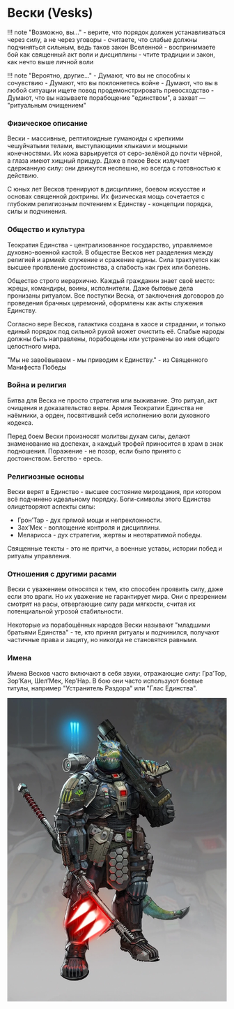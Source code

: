 # Вески (Vesks)

!!! note "Возможно, вы..."
    - верите, что порядок должен устанавливаться через силу, а не через уговоры
    - считаете, что слабые должны подчиняться сильным, ведь таков закон Вселенной
    - воспринимаете бой как священный акт воли и дисциплины
    - чтите традиции и закон, как нечто выше личной воли

!!! note "Вероятно, другие..."
    - Думают, что вы не способны к сочувствию
    - Думают, что вы поклоняетесь войне
    - Думают, что вы в любой ситуации ищете повод продемонстрировать превосходство
    - Думают, что вы называете порабощение "единством", а захват — "ритуальным очищением"

### Физическое описание
Вески - массивные, рептилоидные гуманоиды с крепкими чешуйчатыми телами, выступающими клыками и мощными конечностями. Их кожа варьируется от серо-зелёной до почти чёрной, а глаза имеют хищный прищур. Даже в покое Веск излучает сдержанную силу: они движутся неспешно, но всегда с готовностью к действию.

С юных лет Весков тренируют в дисциплине, боевом искусстве и основах священной доктрины. Их физическая мощь сочетается с глубоким религиозным почтением к Единству - концепции порядка, силы и подчинения.

### Общество и культура
Теократия Единства - централизованное государство, управляемое духовно-военной кастой. В обществе Весков нет разделения между религией и армией: служение и сражение едины. Сила трактуется как высшее проявление достоинства, а слабость как грех или болезнь.

Общество строго иерархично. Каждый гражданин знает своё место: жрецы, командиры, воины, исполнители. Даже бытовые дела пронизаны ритуалом. Все поступки Веска, от заключения договоров до проведения брачных церемоний, оформлены как акты служения Единству.

Согласно вере Весков, галактика создана в хаосе и страдании, и только единый порядок под сильной рукой может очистить её. Слабые народы должны быть направлены, порабощены или устранены во имя общего целостного мира.

"Мы не завоёвываем - мы приводим к Единству." - из Священного Манифеста Победы

### Война и религия

Битва для Веска не просто стратегия или выживание. Это ритуал, акт очищения и доказательство веры. Армия Теократии Единства не наёмники, а орден, посвятивший себя исполнению воли духовного кодекса.

Перед боем Вески произносят молитвы духам силы, делают знаменование на доспехах, а каждый трофей приносится в храм в знак подношения. Поражение - не позор, если было принято с достоинством. Бегство - ересь.

### Религиозные основы
Вески верят в Единство - высшее состояние мироздания, при котором всё подчинено идеальному порядку. Боги-символы этого Единства олицетворяют аспекты силы:
- Грон’Тар - дух прямой мощи и непреклонности.
- Зах’Мек - воплощение контроля и дисциплины.
- Меларисса - дух стратегии, жертвы и неотвратимой победы.

Священные тексты - это не притчи, а военные уставы, истории побед и ритуалы управления.

### Отношения с другими расами
Вески с уважением относятся к тем, кто способен проявить силу, даже если это враги. Но их уважение не гарантирует мира. Они с презрением смотрят на расы, отвергающие силу ради мягкости, считая их потенциальной угрозой стабильности.

Некоторые из порабощённых народов Вески называют "младшими братьями Единства" - те, кто принял ритуалы и подчинился, получают частичные права и защиту, но никогда не становятся равными.

### Имена
Имена Весков часто включают в себя звуки, отражающие силу: Гра’Тор, Зор’Кан, Шел’Мек, Кер’Нар. В бою они часто используют боевые титулы, например "Устранитель Раздора" или "Глас Единства".

![Веск](../../images/Vesk_Warrior.webp)